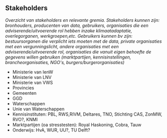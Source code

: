 ## Stakeholders

*Overzicht van stakeholders en relevante gremia. Stakeholders kunnen zijn: bronhouders, producenten van data, gebruikers, organisaties die een adviserende/uitvoerende rol hebben inzake klimaatadaptatie, overlegorganen, werkgroepen,etc. Gebruikers kunnen bv zijn: bestuursorganen die verplicht iets moeten met de data, private organisaties met een vergunningslicht, andere organisaties met een adviserende/uitvoerende rol, organisaties die vanuit eigen behoefte de gegevens willen gebruiken (marktpartijen, kennisinstellingen, brancheorganisaties, NGO's, burgers/burgerorganisaties)*

- Ministerie van IenW
- Ministerie van LNV
- Ministerie van VWS
- Provincies
- Gemeenten
- GGD
- Waterschappen
- Unie van Waterschappen 
- Kennisinstituten: PBL, RWS,RIVM, Deltares, TNO, Stichting CAS, ZonMW, RVO?, KNMI
- Marktpartijen (oa stresstesten): Royal Haskoning, Cobra, Tauw
- Onderwijs: HvA, WUR, UU?, TU Delft?
